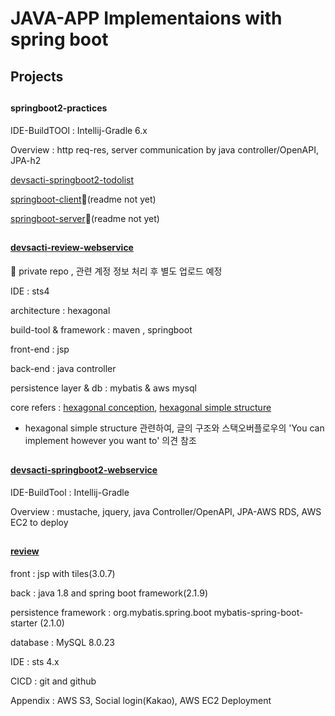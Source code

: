 # JAVA-APP Implementaions with spring boot

## Projects

##

#### springboot2-practices
IDE-BuildTOOl : Intellij-Gradle 6.x

Overview : http req-res, server communication by java controller/OpenAPI, JPA-h2

[devsacti-springboot2-todolist](https://github.com/devsacti/devsacti-springboot2-todolist)

[springboot-client](https://github.com/devsacti/springboot-client)🏴(readme not yet)

[springboot-server](https://github.com/devsacti/springboot-server)🏴(readme not yet)

##

#### [devsacti-review-webservice]()
🚩 private repo , 관련 계정 정보 처리 후 별도 업로드 예정 

IDE : sts4

architecture : hexagonal

build-tool & framework : maven , springboot

front-end : jsp

back-end : java controller

persistence layer & db : mybatis & aws mysql

core refers : [hexagonal conception](https://sejoung.github.io/2021/06/2021-06-24-hexagonal/#%EC%98%88%EC%A0%9C),
[hexagonal simple structure](https://stackoverflow.com/questions/66971751/layers-in-hexagonal-architecture)

* hexagonal simple structure 관련하여, 글의 구조와 스택오버플로우의 'You can implement however you want to' 의견 참조

##

#### [devsacti-springboot2-webservice](https://github.com/devsacti/devsacti-springboot2-webservice)
IDE-BuildTool : Intellij-Gradle

Overview : mustache, jquery, java Controller/OpenAPI, JPA-AWS RDS, AWS EC2 to deploy

##

#### [review]()

front : jsp with tiles(3.0.7) 

back : java 1.8 and spring boot framework(2.1.9)

persistence framework : org.mybatis.spring.boot mybatis-spring-boot-starter (2.1.0)

database : MySQL 8.0.23

IDE : sts 4.x

CICD : git and github

Appendix : AWS S3, Social login(Kakao), AWS EC2 Deployment